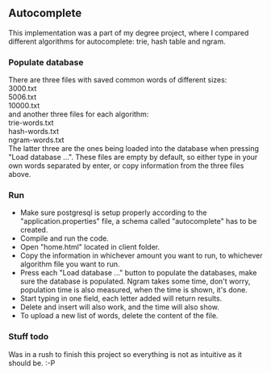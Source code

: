 ## Autocomplete
This implementation was a part of my degree project, where I compared different algorithms for autocomplete: trie, hash table and ngram.

### Populate database
There are three files with saved common words of different sizes: <br />
3000.txt<br/>
5006.txt<br/>
10000.txt<br/>
and another three files for each algorithm:<br/>
trie-words.txt<br/>
hash-words.txt<br/>
ngram-words.txt<br/>
The latter three are the ones being loaded into the database when pressing "Load database ...". These files are empty by default, so either type in your own words separated by enter, or copy information from the three files above.
### Run
- Make sure postgresql is setup properly according to the "application.properties" file, a schema called "autocomplete" has to be created.
- Compile and run the code.
- Open "home.html" located in client folder.
- Copy the information in whichever amount you want to run, to whichever algorithm file you want to run.
- Press each "Load database ..." button to populate the databases, make sure the database is populated. Ngram takes some time, don't worry, population time is also measured, when the time is shown, it's done.
- Start typing in one field, each letter added will return results.
- Delete and insert will also work, and the time will also show.
- To upload a new list of words, delete the content of the file.
### Stuff todo
Was in a rush to finish this project so everything is not as intuitive as it should be. :-P